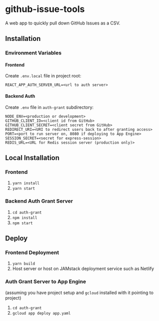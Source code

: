 # github-issue-tools

A web app to quickly pull down GitHub Issues as a CSV.

## Installation

### Environment Variables

#### Frontend

Create `.env.local` file in project root:

```
REACT_APP_AUTH_SERVER_URL=<url to auth server>
```

#### Backend Auth

Create `.env` file in `auth-grant` subdirectory:

```
NODE_ENV=<production or development>
GITHUB_CLIENT_ID=<client id from GitHub>
GITHUB_CLIENT_SECRET=<client secret from GitHub>
REDIRECT_URI=<URI to redirect users back to after granting access>
PORT=<port to run server on, 8080 if deploying to App Engine>
SESSION_SECRET=<secret for express-session>
REDIS_URL=<URL for Redis session server (production only)>
```

## Local Installation

### Frontend

1. `yarn install`
1. `yarn start`

### Backend Auth Grant Server

1. `cd auth-grant`
1. `npm install`
1. `npm start`

## Deploy

### Frontend Deployment

1. `yarn build`
1. Host server or host on JAMstack deployment service such as Netlify

### Auth Grant Server to App Engine

(assuming you have project setup and `gcloud` installed with it pointing to project)

1. `cd auth-grant`
1. `gcloud app deploy app.yaml`
